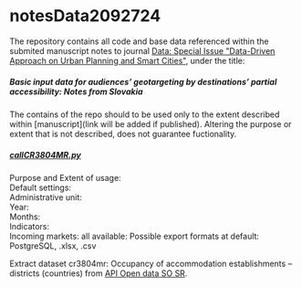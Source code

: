 # notesData2092724  

The repository contains all code and base data referenced within the submited manuscript notes to journal [Data: Special Issue "Data-Driven Approach on Urban Planning and Smart Cities"](https://www.mdpi.com/journal/data/special_issues/78AR6O8M60), under the title:  
##### Basic input data for audiences’ geotargeting by destinations’ partial accessibility: Notes from Slovakia 

The contains of the repo should to be used only to the extent described within [manuscript](link will be added if published). Altering the purpose or extent that is not described, does not guarantee fuctionality.

##### [callCR3804MR.py](https://github.com/csabasidor/notesData2092724/blob/main/callCR3804MR.py)  

Purpose and Extent of usage:   
Default settings:   
    Administrative unit:  
    Year:  
    Months:  
    Indicators:  
    Incoming markets: all available: 
    Possible export formats at default: PostgreSQL, .xlsx, .csv 


Extract dataset cr3804mr: Occupancy of accommodation establishments – districts (countries) from [API Open data SO SR](https://slovak.statistics.sk/wps/portal/ext/Databases/Open_data/).
